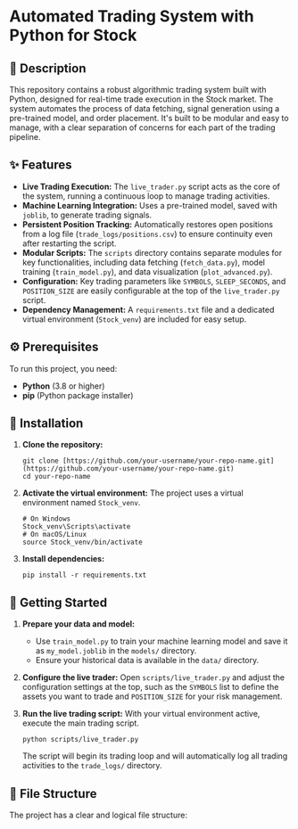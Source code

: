 # Automated Trading System with Python for Stock

## 📖 Description

This repository contains a robust algorithmic trading system built with Python, designed for real-time trade execution in the Stock market. The system automates the process of data fetching, signal generation using a pre-trained model, and order placement. It's built to be modular and easy to manage, with a clear separation of concerns for each part of the trading pipeline.

## ✨ Features

* **Live Trading Execution:** The `live_trader.py` script acts as the core of the system, running a continuous loop to manage trading activities.
* **Machine Learning Integration:** Uses a pre-trained model, saved with `joblib`, to generate trading signals.
* **Persistent Position Tracking:** Automatically restores open positions from a log file (`trade_logs/positions.csv`) to ensure continuity even after restarting the script.
* **Modular Scripts:** The `scripts` directory contains separate modules for key functionalities, including data fetching (`fetch_data.py`), model training (`train_model.py`), and data visualization (`plot_advanced.py`).
* **Configuration:** Key trading parameters like `SYMBOLS`, `SLEEP_SECONDS`, and `POSITION_SIZE` are easily configurable at the top of the `live_trader.py` script.
* **Dependency Management:** A `requirements.txt` file and a dedicated virtual environment (`Stock_venv`) are included for easy setup.

## ⚙️ Prerequisites

To run this project, you need:

* **Python** (3.8 or higher)
* **pip** (Python package installer)

## 🔧 Installation

1.  **Clone the repository:**

    ```
    git clone [https://github.com/your-username/your-repo-name.git](https://github.com/your-username/your-repo-name.git)
    cd your-repo-name
    ```

2.  **Activate the virtual environment:**
    The project uses a virtual environment named `Stock_venv`.

    ```
    # On Windows
    Stock_venv\Scripts\activate
    # On macOS/Linux
    source Stock_venv/bin/activate
    ```

3.  **Install dependencies:**

    ```
    pip install -r requirements.txt
    ```

## 🚀 Getting Started

1.  **Prepare your data and model:**

    * Use `train_model.py` to train your machine learning model and save it as `my_model.joblib` in the `models/` directory.
    * Ensure your historical data is available in the `data/` directory.

2.  **Configure the live trader:**
    Open `scripts/live_trader.py` and adjust the configuration settings at the top, such as the `SYMBOLS` list to define the assets you want to trade and `POSITION_SIZE` for your risk management.

3.  **Run the live trading script:**
    With your virtual environment active, execute the main trading script.

    ```
    python scripts/live_trader.py
    ```

    The script will begin its trading loop and will automatically log all trading activities to the `trade_logs/` directory.

## 📂 File Structure

The project has a clear and logical file structure:
